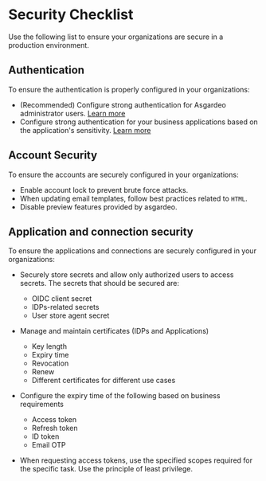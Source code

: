 # Security Checklist
Use the following list to ensure your organizations are secure in a production environment.

## Authentication
To ensure the authentication is properly configured in your organizations:

- (Recommended) Configure strong authentication for Asgardeo administrator users. [Learn more]({{base_path}}/guides/your-asgardeo/asgardeo-self-service/#enroll-totp-for-asgardeo-users)
- Configure strong authentication for your business applications based on the application's sensitivity. [Learn more]({{base_path}}/guides/authentication/mfa/)

## Account Security
To ensure the accounts are securely configured in your organizations:

- Enable account lock to prevent brute force attacks.
- When updating email templates, follow best practices related to `HTML`.
- Disable preview features provided by asgardeo.

## Application and connection security
To ensure the applications and connections are securely configured in your organizations:

- Securely store secrets and allow only authorized users to access secrets. The secrets that should be secured are:

    - OIDC client secret
    - IDPs-related secrets
    - User store agent secret

- Manage and maintain certificates (IDPs and Applications)

    - Key length
    - Expiry time
    - Revocation
    - Renew
    - Different certificates for different use cases

- Configure the expiry time of the following based on business requirements

    - Access token
    - Refresh token
    - ID token
    - Email OTP

- When requesting access tokens, use the specified scopes required for the specific task. Use the principle of least privilege.